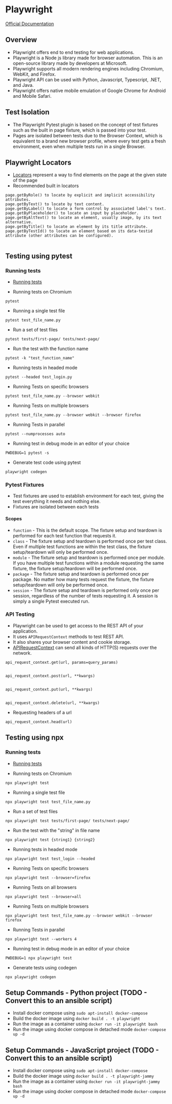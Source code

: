 # Playwright


[Official Documentation](https://playwright.dev/python/)
## Overview
* Playwright offers end to end testing for web applications.
* Playwright is a Node js library made for browser automation. This is an open-source library made by developers at Microsoft.
* Playwright supports all modern rendering engines including Chromium, WebKit, and Firefox.
* Playwright API can be used with Python, Javascript, Typescript, .NET, and Java.
* Playwright offers native mobile emulation of Google Chrome for Android and Mobile Safari.


## Test Isolation
* The Playwright Pytest plugin is based on the concept of test fixtures such as the built in page fixture, which is passed into your test.
* Pages are isolated between tests due to the Browser Context, which is equivalent to a brand new browser profile, where every test gets a fresh environment, even when multiple tests run in a single Browser.


## Playwright Locators
* [Locators](https://playwright.dev/docs/locators) represent a way to find elements on the page at the given state of the page
* Recommended built in locators
```
page.getByRole() to locate by explicit and implicit accessibility attributes.
page.getByText() to locate by text content.
page.getByLabel() to locate a form control by associated label's text.
page.getByPlaceholder() to locate an input by placeholder.
page.getByAltText() to locate an element, usually image, by its text alternative.
page.getByTitle() to locate an element by its title attribute.
page.getByTestId() to locate an element based on its data-testid attribute (other attributes can be configured).


```


## Testing using pytest


### Running tests
* [Running tests](https://playwright.dev/docs/intro)


* Running tests on Chromium
```
pytest
```


* Running a single test file
```
pytest test_file_name.py
```
* Run a set of test files
```
pytest tests/first-page/ tests/next-page/
```
* Run the test with the function name
```
pytest -k "test_function_name"
```


* Running tests in headed mode
```
pytest --headed test_login.py
```


* Running Tests on specific browsers
```
pytest test_file_name.py --browser webkit
```
* Running Tests on multiple browsers
```
pytest test_file_name.py --browser webkit --browser firefox
```
* Running Tests in parallel
```
pytest --numprocesses auto
```
* Running test in debug mode in an editor of your choice
```
PWDEBUG=1 pytest -s
```
* Generate test code using pytest
```
playwright codegen
```
### Pytest Fixtures
* Test fixtures are used to establish environment for each test, giving the test everything it needs and nothing else.
* Fixtures are isolated between each tests


#### Scopes
* `function` - This is the default scope. The fixture setup and teardown is performed for each test function that requests it.
* `class` - The fixture setup and teardown is performed once per test class. Even if multiple test functions are within the test class, the fixture setup/teardown will only be performed once.
* `module` - The fixture setup and teardown is performed once per module. If you have multiple test functions within a module requesting the same fixture, the fixture setup/teardown will be performed once.
* `package` - The fixture setup and teardown is performed once per package. No matter how many tests request the fixture, the fixture setup/teardown will only be performed once.
* `session` - The fixture setup and teardown is performed only once per session, regardless of the number of tests requesting it. A session is simply a single Pytest executed run.


### API Testing
* Playwright can be used to get access to the REST API of your application.
* It uses `APIRequestContext` methods to test REST API.
* It also shares your browser content and cookie storage.
* [APIRequestContext](https://playwright.dev/python/docs/api/class-apirequestcontext) can send all kinds of HTTP(S) requests over the network.
```
api_request_context.get(url, params=query_params)


api_request_context.post(url, **kwargs)


api_request_context.put(url, **kwargs)


api_request_context.delete(url, **kwargs)
```
* Requesting headers of a url
```
api_request_context.head(url)
```


## Testing using npx


### Running tests
* [Running tests](https://playwright.dev/docs/intro)


* Running tests on Chromium
```
npx playwright test
```


* Running a single test file
```
npx playwright test test_file_name.py
```
* Run a set of test files
```
npx playwright test tests/first-page/ tests/next-page/
```
* Run the test with the "string" in file name
```
npx playwright test {string1} {string2}
```


* Running tests in headed mode
```
npx playwright test test_login --headed
```


* Running Tests on specific browsers
```
npx playwright test --browser=firefox
```
* Running Tests on all browsers
```
npx playwright test --browser=all
```
* Running Tests on multiple browsers
```
npx playwright test test_file_name.py --browser webkit --browser firefox
```
* Running Tests in parallel
```
npx playwright test --workers 4
```
* Running test in debug mode in an editor of your choice
```
PWDEBUG=1 npx playwright test
```
* Generate tests using codegen
```
npx playwright codegen
```




## Setup Commands - Python project (TODO - Convert this to an ansible script)
* Install docker compose using `sudo apt-install docker-compose`
* Build the docker image using `docker build . -t playwright`
* Run the image as a container using `docker run -it playwright bash`
* Run the image using docker compose in  detached mode `docker-compose up -d`


## Setup Commands - JavaScript project (TODO - Convert this to an ansible script)
* Install docker compose using `sudo apt-install docker-compose`
* Build the docker image using `docker build . -t playwright-jammy`
* Run the image as a container using `docker run -it playwright-jammy bash`
* Run the image using docker compose in  detached mode `docker-compose up -d`
